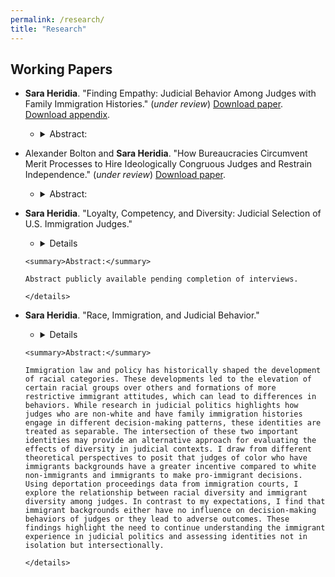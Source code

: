 ```yaml
---
permalink: /research/
title: "Research"
---
```


## Working Papers
-   **Sara Heridia**. "Finding Empathy: Judicial Behavior Among Judges with Family Immigration Histories." (_under review_) [Download paper](https://www.dropbox.com/scl/fi/r0spvoklhi34j6k647tru/D1_JMP-August2025.pdf?rlkey=826aw0i1vgoovwjbkaec6pbbl&st=1i19qidk&dl=0). [Download appendix](https://www.dropbox.com/scl/fi/gv6tj045d9sgj9hhdtl1r/D1_appendix-August-2025.pdf?rlkey=r5pd7d72s82w8pksu4nvb6olz&st=kwknmuqm&dl=0).
    -   <details>

        <summary>Abstract:</summary>

        In immigration courts, judges make critical decisions on the fates of immigrants to remain in the U.S. Scholars know little about the behaviors of political actors with immigrant identities. While judicial research suggests that judges with these backgrounds will make decisions favorable to immigrants, I argue that the lack of independence in these courts undermines these claims. I collect an original dataset on judge backgrounds and analyze two consequential immigration decisions: the granting of continuances and relief decisions from deportation. I find that with discretion judges with immigrant backgrounds will be more likely to grant continuances. In contrast to previous findings in judicial politics, without discretion the connection between their identity and outcomes becomes insignificant. I provide a novel focus on how immigrant identities can affect judicial behavior and a novel institutional explanation for the relationship between judge identities and law.

        </details>

-   Alexander Bolton and **Sara Heridia**. "How Bureaucracies Circumvent Merit Processes to Hire Ideologically Congruous Judges and Restrain Independence." (_under review_) [Download paper](https://www.dropbox.com/scl/fi/jo31vdec5lhcn3ljoh1an/BoltonHeridia-August2025.pdf?rlkey=jptat9xpko242157hzyt4qka2&st=o52kmjc4&dl=0).
    -   <details>

        <summary>Abstract:</summary>

        We examine whether political factors play a role in the hiring of administrative law judges (ALJs). While agencies can select ALJs who undergo a merit-based competitive hiring process, most hire judges from the Social Security Administration (SSA). Selecting from  this group of individuals may allow agencies to bypass nonpolitical selection processes and ideologically screen ALJ candidates. To assess this possibility, we create a new dataset combining ALJ disposition data and federal personnel records and compare the behavior of judges who have transferred agencies and those who have not.  We find recipient agencies are more likely to hire judges with less generous disposition records, particularly during Republican administrations. This suggests, at the margins, agencies hire judges who conform to their policy objectives. These findings highlight how agencies strategically hire to advance their policy preferences and illuminate concerns about the independence of judges in bureaucratic contexts. 

        </details>

-   **Sara Heridia**. "Loyalty, Competency, and Diversity: Judicial Selection of U.S. Immigration Judges."
      -   <details>

        <summary>Abstract:</summary>

        Abstract publicly available pending completion of interviews. 

        </details>

-   **Sara Heridia**. "Race, Immigration, and Judicial Behavior."
      -   <details>

        <summary>Abstract:</summary>

        Immigration law and policy has historically shaped the development of racial categories. These developments led to the elevation of certain racial groups over others and formations of more restrictive immigrant attitudes, which can lead to differences in behaviors. While research in judicial politics highlights how judges who are non-white and have family immigration histories engage in different decision-making patterns, these identities are treated as separable. The intersection of these two important identities may provide an alternative approach for evaluating the effects of diversity in judicial contexts. I draw from different theoretical perspectives to posit that judges of color who have immigrants backgrounds have a greater incentive compared to white non-immigrants and immigrants to make pro-immigrant decisions. Using deportation proceedings data from immigration courts, I explore the relationship between racial diversity and immigrant diversity among judges. In contrast to my expectations, I find that immigrant backgrounds either have no influence on decision-making behaviors of judges or they lead to adverse outcomes. These findings highlight the need to continue understanding the immigrant experience in judicial politics and assessing identities not in isolation but intersectionally.

        </details>
